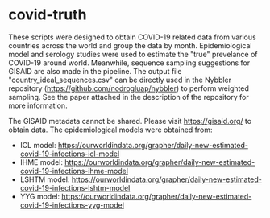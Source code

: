 # covid-truth
These scripts were designed to obtain COVID-19 related data from various countries across the world and group the data by month. Epidemiological model and serology studies were used to estimate the "true" prevelance of COVID-19 around world. Meanwhile, sequence sampling suggestions for GISAID are also made in the pipeline. The output file "country_ideal_sequences.csv" can be directly used in the Nybbler repository (https://github.com/nodrogluap/nybbler) to perform weighted sampling. See the paper attached in the description of the repository for more information.

The GISAID metadata cannot be shared. Please visit https://gisaid.org/ to obtain data. The epidemiological models were obtained from:
- ICL model: https://ourworldindata.org/grapher/daily-new-estimated-covid-19-infections-icl-model
- IHME model: https://ourworldindata.org/grapher/daily-new-estimated-covid-19-infections-ihme-model
- LSHTM model: https://ourworldindata.org/grapher/daily-new-estimated-covid-19-infections-lshtm-model
- YYG model: https://ourworldindata.org/grapher/daily-new-estimated-covid-19-infections-yyg-model
